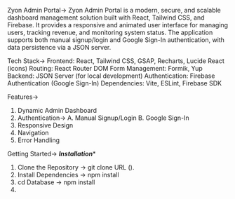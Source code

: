 Zyon Admin Portal->
Zyon Admin Portal is a modern, secure, and scalable dashboard management solution built with React, Tailwind CSS, and Firebase. It provides a responsive and animated user interface for managing users, tracking revenue, and monitoring system status. The application supports both manual signup/login and Google Sign-In authentication, with data persistence via a JSON server.


Tech Stack->
Frontend: React, Tailwind CSS, GSAP, Recharts, Lucide React (icons)
Routing: React Router DOM
Form Management: Formik, Yup
Backend: JSON Server (for local development)
Authentication: Firebase Authentication (Google Sign-In)
Dependencies: Vite, ESLint, Firebase SDK


Features->
1. Dynamic Admin Dashboard
2. Authentication->
    A. Manual Signup/Login
    B. Google Sign-In
3. Responsive Design
4. Navigation
5. Error Handling

Getting Started->
*****Installation******

1. Clone the Repository ->  git clone URL ().
2. Install Dependencies -> npm install
3. cd Database -> npm install 
4. 

